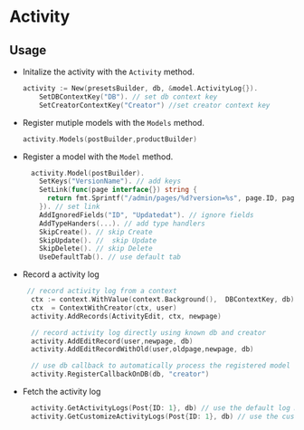 # Activity

## Usage

- Initalize the activity with the `Activity` method.

  ```go
  activity := New(presetsBuilder, db, &model.ActivityLog{}).
      SetDBContextKey("DB"). // set db context key
      SetCreatorContextKey("Creator") //set creator context key
  ```

- Register mutiple models with the `Models` method.

  ```go
  activity.Models(postBuilder,productBuilder)
  ```

- Register a model with the `Model` method.

  ```go
    activity.Model(postBuilder).
      SetKeys("VersionName"). // add keys
      SetLink(func(page interface{}) string {
  	    return fmt.Sprintf("/admin/pages/%d?version=%s", page.ID, page.VersionName)
      }). // set link
      AddIgnoredFields("ID", "Updatedat"). // ignore fields
      AddTypeHanders(...). // add type handlers
      SkipCreate(). // skip Create
      SkipUpdate(). //  skip Update
      SkipDelete(). // skip Delete
      UseDefaultTab(). // use default tab

  ```

- Record a activity log

  ```go
   // record activity log from a context
    ctx := context.WithValue(context.Background(), 	DBContextKey, db)
    ctx  = ContextWithCreator(ctx, user)
    activity.AddRecords(ActivityEdit, ctx, newpage)

    // record activity log directly using known db and creator
    activity.AddEditRecord(user,newpage, db)
    activity.AddEditRecordWithOld(user,oldpage,newpage, db)

    // use db callback to automatically process the registered model
    activity.RegisterCallbackOnDB(db, "creator")
  ```

- Fetch the activity log

  ```go
    activity.GetActivityLogs(Post{ID: 1}, db) // use the default log model
    activity.GetCustomizeActivityLogs(Post{ID: 1}, db) // use the customize log model
  ```
